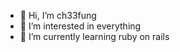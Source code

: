 - 👋 Hi, I’m ch33fung
- 👀 I’m interested in everything
- 🌱 I’m currently learning ruby on rails

<!---
ch33fung/ch33fung is a ✨ special ✨ repository because its `README.md` (this file) appears on your GitHub profile.
You can click the Preview link to take a look at your changes.
--->
